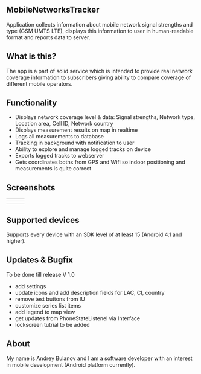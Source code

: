 ## MobileNetworksTracker
Application collects information about mobile network signal strengths and type (GSM UMTS LTE), displays this information to user in human-readable format and reports data to server. 

## What is this?
The app is a part of solid service which is intended to provide real network coverage information to subscribers giving ability to compare coverage of different mobile operators.

## Functionality
- Displays network coverage level & data: Signal strengths, Network type, Location area, Cell ID, Network country
- Displays measurement results on map in realtime
- Logs all measurements to database
- Tracking in background with notification to user
- Ability to explore and manage logged tracks on device 
- Exports logged tracks to webserver
- Gets coordinates boths from GPS and Wifi so indoor positioning and measurements is quite correct

## Screenshots
 <body>
  <table cellspacing="0" class="layout">
   <tr> 
    <td><img src="https://github.com/droidcrib/MobileNetworksTracker/blob/master/data.png?raw=true" alt=""></td>
    <td ><img src="https://github.com/droidcrib/MobileNetworksTracker/blob/master/list.png?raw=true" alt=""></td>
    <td ><img src="https://github.com/droidcrib/MobileNetworksTracker/blob/master/list_context_menu.png?raw=true" alt=""></td>
   </tr>
      <tr> 
    <td ><img src="https://raw.githubusercontent.com/droidcrib/MobileNetworksTracker/master/trace_status.png" alt=""></td>
    <td ><img src="https://github.com/droidcrib/MobileNetworksTracker/blob/master/track_log_1.png?raw=true" alt=""></td>
    <td ><img src="https://github.com/droidcrib/MobileNetworksTracker/blob/master/track_log_3.png?raw=true" alt=""></td>
   </tr>
  </table>



## Supported devices
Supports every device with an SDK level of at least 15 (Android 4.1 and higher).

## Updates & Bugfix
To be done till release V 1.0
- add settings
- update icons and add description fields for LAC, CI, country
- remove test buttons from IU
- customize series list items
- add legend to map view
- get updates from PhoneStateListenel via Interface
- lockscreen tutrial to be added

## About
My name is Andrey Bulanov and I am a software developer with an interest in mobile development (Android platform currently).
